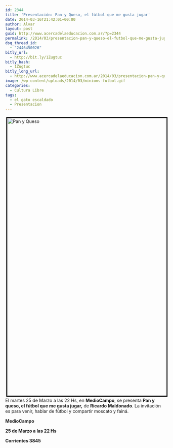 ```yaml
---
id: 2344
title: 'Presentación: Pan y Queso, el fútbol que me gusta jugar'
date: 2014-03-16T21:42:01+00:00
author: Alvar
layout: post
guid: http://www.acercadelaeducacion.com.ar/?p=2344
permalink: /2014/03/presentacion-pan-y-queso-el-futbol-que-me-gusta-jugar/
dsq_thread_id:
  - "2446450026"
bitly_url:
  - http://bit.ly/1Zugtuc
bitly_hash:
  - 1Zugtuc
bitly_long_url:
  - http://www.acercadelaeducacion.com.ar/2014/03/presentacion-pan-y-queso-el-futbol-que-me-gusta-jugar/
image: /wp-content/uploads/2014/03/minions-futbol.gif
categories:
  - Cultura Libre
tags:
  - el gato escaldado
  - Presentacion
---
```

<img class=" wp-image-2345 alignleft" style="border: 3px solid black; margin: 3px;" alt="Pan y Queso" src="http://www.acercadelaeducacion.com.ar/wp-content/uploads/2014/03/Pan-y-Queso.jpg" width="534" height="875" />El martes 25 de Marzo a las 22 Hs, en <strong>MedioCampo</strong>, se presenta <strong>Pan y queso, el fútbol que me gusta jugar,</strong> de <strong>Ricardo Maldonado</strong>.
La invitación es para venir, hablar de fútbol y compartir moscato y fainá.

<strong>MedioCampo</strong>

<strong>25 de Marzo a las 22 Hs</strong>

<strong>Corrientes 3845
</strong>